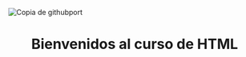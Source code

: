 ![Copia de githubport](https://github.com/user-attachments/assets/10732dc0-7bb5-4827-b22f-1093acffdd4a)
<h1 align="center">Bienvenidos al curso de HTML</h1>
